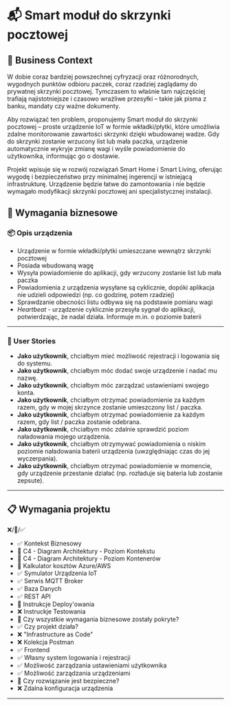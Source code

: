 # 📬 Smart moduł do skrzynki pocztowej

## 📌 Business Context
W dobie coraz bardziej powszechnej cyfryzacji oraz różnorodnych, wygodnych punktów odbioru paczek, coraz rzadziej zaglądamy do prywatnej skrzynki pocztowej. Tymczasem to właśnie tam najczęściej trafiają najistotniejsze i czasowo wrażliwe przesyłki – takie jak pisma z banku, mandaty czy ważne dokumenty.

Aby rozwiązać ten problem, proponujemy Smart moduł do skrzynki pocztowej – proste urządzenie IoT w formie wkładki/płytki, które umożliwia zdalne monitorowanie zawartości skrzynki dzięki wbudowanej wadze. Gdy do skrzynki zostanie wrzucony list lub mała paczka, urządzenie automatycznie wykryje zmianę wagi i wyśle powiadomienie do użytkownika, informując go o dostawie.

Projekt wpisuje się w rozwój rozwiązań Smart Home i Smart Living, oferując wygodę i bezpieczeństwo przy minimalnej ingerencji w istniejącą infrastrukturę. Urządzenie będzie łatwe do zamontowania i nie będzie wymagało modyfikacji skrzynki pocztowej ani specjalistycznej instalacji.

## 🧩 Wymagania biznesowe

### 📦 Opis urządzenia

- Urządzenie w formie wkładki/płytki umieszczane wewnątrz skrzynki pocztowej  
- Posiada wbudowaną wagę  
- Wysyła powiadomienie do aplikacji, gdy wrzucony zostanie list lub mała paczka  
- Powiadomienia z urządzenia wysyłane są cyklicznie, dopóki aplikacja nie udzieli odpowiedzi (np. co godzinę, potem rzadziej)  
- Sprawdzanie obecności listu odbywa się na podstawie pomiaru wagi  
- *Heartbeat* - urządzenie cyklicznie przesyła sygnał do aplikacji, potwierdzając, że nadal działa. Informuje m.in. o poziomie baterii  

---

### 👤 User Stories

-  **Jako użytkownik**, chciałbym mieć możliwość rejestracji i logowania się do systemu.
-  **Jako użytkownik**, chciałbym móc dodać swoje urządzenie i nadać mu nazwę.
-  **Jako użytkownik**, chciałbym móc zarządzać ustawieniami swojego konta.
-  **Jako użytkownik**, chciałbym otrzymać powiadomienie za każdym razem, gdy w mojej skrzynce zostanie umieszczony list / paczka.  
-  **Jako użytkownik**, chciałbym otrzymać powiadomienie za każdym razem, gdy list / paczka zostanie odebrana.  
-  **Jako użytkownik**, chciałbym móc zdalnie sprawdzić poziom naładowania mojego urządzenia.  
-  **Jako użytkownik**, chciałbym otrzymywać powiadomienia o niskim poziomie naładowania baterii urządzenia (uwzględniając czas do jej wyczerpania).  
-  **Jako użytkownik**, chciałbym otrzymać powiadomienie w momencie, gdy urządzenie przestanie działać (np. rozładuje się bateria lub zostanie zepsute).  

---

## 📋 Wymagania projektu

❌/🚧/✅

- ✅ Kontekst Biznesowy
- 🚧 C4 - Diagram Architektury - Poziom Kontekstu
- 🚧 C4 - Diagram Architektury - Poziom Kontenerów
- 🚧 Kalkulator kosztów Azure/AWS
- ✅ Symulator Urządzenia IoT
- ✅ Serwis MQTT Broker
- ✅ Baza Danych
- ✅ REST API
- 🚧 Instrukcje Deploy'owania
- ❌ Instruckje Testowania
- 🚧 Czy wszystkie wymagania biznesowe zostały pokryte?
- ✅ Czy projekt działa?
- ❌ "Infrastructure as Code"
- ❌ Kolekcja Postman
- ✅ Frontend
- ✅ Własny system logowania i rejestracji
- ✅ Możliwość zarządzania ustawieniami użytkownika
- ✅ Możliwość zarządzania urządzeniami
- 🚧 Czy rozwiązanie jest bezpieczne?
- ❌ Zdalna konfiguracja urządzenia

---



